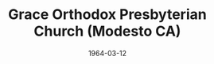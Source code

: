 ---
date: &id001 1964-03-12
end_date: null
location:
  address: 1448 Standiford Avenue
  city: Modesto
  state: CA
minister:
- end: 1973-01-01
  name: Thomas Champness
  start: 1965-01-01
  type: Pastor
- end: 1983-01-01
  name: Rollin Keller
  start: 1974-01-01
  type: Pastor
- end: 1991-01-01
  name: C. Thomas Fincher
  start: 1984-01-01
  type: Pastor
- end: null
  name: P. Shaun Bryant
  start: 1994-01-01
  type: Pastor
ministers:
- Thomas Champness
- Rollin Keller
- C. Thomas Fincher
- P. Shaun Bryant
name: Grace Orthodox Presbyterian Church
names: null
origination_date: *id001
raw_data: 'AR

  Modesto

  Grace Orthodox Presbyterian Church (March 12, 1964- )

  1448 Standiford Avenue

  Pastors: Thomas Champness, 1965-73

  Rollin Keller, 1974-83

  C. Thomas Fincher, 1984-91

  P. Shaun Bryant, 1994-

  '
received_from: null
states:
- CA
status:
  active: true
  end_date: null
  reason: null
  received_from: null
  withdrawal_to: null
title: Grace Orthodox Presbyterian Church (Modesto CA)
year_established:
- 1964

---